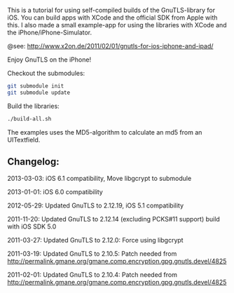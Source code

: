 This is a tutorial for using self-compiled builds of the GnuTLS-library for iOS. You can build apps with XCode and the official SDK from Apple with this. I also made a small example-app for using the libraries with XCode and the iPhone/iPhone-Simulator.

@see: http://www.x2on.de/2011/02/01/gnutls-for-ios-iphone-and-ipad/

Enjoy GnuTLS on the iPhone!

Checkout the submodules:
```bash
git submodule init
git submodule update
```

Build the libraries:
```bash
./build-all.sh
```

The examples uses the MD5-algorithm to calculate an md5 from an UITextfield.

## Changelog:

2013-03-03: iOS 6.1 compatibility, Move libgcrypt to submodule

2013-01-01: iOS 6.0 compatibility

2012-05-29: Updated GnuTLS to 2.12.19, iOS 5.1 compatibility

2011-11-20: Updated GnuTLS to 2.12.14 (excluding PCKS#11 support) build with iOS SDK 5.0

2011-03-27: Updated GnuTLS to 2.12.0: Force using libgcrypt

2011-03-19: Updated GnuTLS to 2.10.5: Patch needed from http://permalink.gmane.org/gmane.comp.encryption.gpg.gnutls.devel/4825

2011-02-01: Updated GnuTLS to 2.10.4: Patch needed from http://permalink.gmane.org/gmane.comp.encryption.gpg.gnutls.devel/4825



